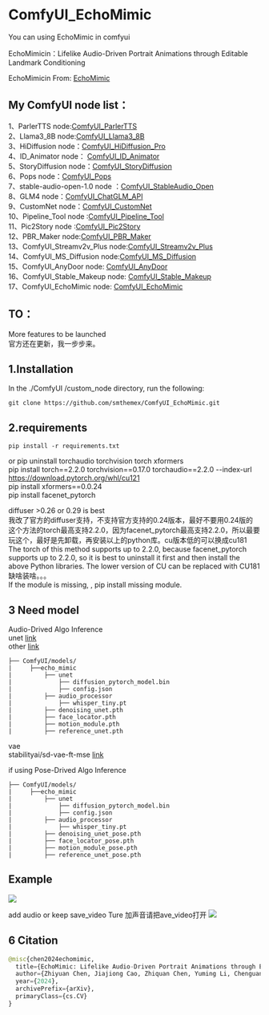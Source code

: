 # ComfyUI_EchoMimic
You can using EchoMimic in comfyui

EchoMimicin：Lifelike Audio-Driven Portrait Animations through Editable Landmark Conditioning  

EchoMimicin  From: [EchoMimic](https://github.com/BadToBest/EchoMimic/tree/main)

My ComfyUI node list：
-----
1、ParlerTTS node:[ComfyUI_ParlerTTS](https://github.com/smthemex/ComfyUI_ParlerTTS)     
2、Llama3_8B node:[ComfyUI_Llama3_8B](https://github.com/smthemex/ComfyUI_Llama3_8B)      
3、HiDiffusion node：[ComfyUI_HiDiffusion_Pro](https://github.com/smthemex/ComfyUI_HiDiffusion_Pro)   
4、ID_Animator node： [ComfyUI_ID_Animator](https://github.com/smthemex/ComfyUI_ID_Animator)       
5、StoryDiffusion node：[ComfyUI_StoryDiffusion](https://github.com/smthemex/ComfyUI_StoryDiffusion)  
6、Pops node：[ComfyUI_Pops](https://github.com/smthemex/ComfyUI_Pops)   
7、stable-audio-open-1.0 node ：[ComfyUI_StableAudio_Open](https://github.com/smthemex/ComfyUI_StableAudio_Open)        
8、GLM4 node：[ComfyUI_ChatGLM_API](https://github.com/smthemex/ComfyUI_ChatGLM_API)   
9、CustomNet node：[ComfyUI_CustomNet](https://github.com/smthemex/ComfyUI_CustomNet)           
10、Pipeline_Tool node :[ComfyUI_Pipeline_Tool](https://github.com/smthemex/ComfyUI_Pipeline_Tool)    
11、Pic2Story node :[ComfyUI_Pic2Story](https://github.com/smthemex/ComfyUI_Pic2Story)   
12、PBR_Maker node:[ComfyUI_PBR_Maker](https://github.com/smthemex/ComfyUI_PBR_Maker)      
13、ComfyUI_Streamv2v_Plus node:[ComfyUI_Streamv2v_Plus](https://github.com/smthemex/ComfyUI_Streamv2v_Plus)   
14、ComfyUI_MS_Diffusion node:[ComfyUI_MS_Diffusion](https://github.com/smthemex/ComfyUI_MS_Diffusion)   
15、ComfyUI_AnyDoor node: [ComfyUI_AnyDoor](https://github.com/smthemex/ComfyUI_AnyDoor)  
16、ComfyUI_Stable_Makeup node: [ComfyUI_Stable_Makeup](https://github.com/smthemex/ComfyUI_Stable_Makeup)  
17、ComfyUI_EchoMimic node:  [ComfyUI_EchoMimic](https://github.com/smthemex/ComfyUI_EchoMimic)   

TO：
---
More features to be launched   
官方还在更新，我一步步来。  


1.Installation
-----
  In the ./ComfyUI /custom_node directory, run the following:   
```
git clone https://github.com/smthemex/ComfyUI_EchoMimic.git
```  
  
2.requirements  
----
```
pip install -r requirements.txt

```
or 
pip  uninstall torchaudio torchvision torch xformers   
pip install torch==2.2.0 torchvision==0.17.0 torchaudio==2.2.0 --index-url https://download.pytorch.org/whl/cu121   
pip install xformers==0.0.24   
pip install facenet_pytorch    

diffuser >0.26 or 0.29 is best   
我改了官方的diffuser支持，不支持官方支持的0.24版本，最好不要用0.24版的   
这个方法的torch最高支持2.2.0，因为facenet_pytorch最高支持2.2.0，所以最要玩这个，最好是先卸载，再安装以上的python库。cu版本低的可以换成cu181     
The torch of this method supports up to 2.2.0, because facenet_pytorch supports up to 2.2.0, so it is best to uninstall it first and then install the above Python libraries. The lower version of CU can be replaced with CU181     
缺啥装啥。。。  
If the module is missing, , pip install  missing module.       

3 Need  model 
----
Audio-Drived Algo Inference   
unet [link](https://huggingface.co/lambdalabs/sd-image-variations-diffusers)  
other  [link](https://huggingface.co/BadToBest/EchoMimic/tree/main)   
```
├── ComfyUI/models/  
|     ├──echo_mimic
|         ├── unet
|             ├── diffusion_pytorch_model.bin
|             ├── config.json
|         ├── audio_processor
|             ├── whisper_tiny.pt
|         ├── denoising_unet.pth
|         ├── face_locator.pth
|         ├── motion_module.pth
|         ├── reference_unet.pth
```
vae    
stabilityai/sd-vae-ft-mse  [link](https://huggingface.co/stabilityai/sd-vae-ft-mse) 

if using Pose-Drived Algo Inference  
```
├── ComfyUI/models/  
|     ├──echo_mimic
|         ├── unet
|             ├── diffusion_pytorch_model.bin
|             ├── config.json
|         ├── audio_processor
|             ├── whisper_tiny.pt
|         ├── denoising_unet_pose.pth
|         ├── face_locator_pose.pth
|         ├── motion_module_pose.pth
|         ├── reference_unet_pose.pth
```


Example
-----
 
 ![](https://github.com/smthemex/ComfyUI_EchoMimic/blob/main/example/123.gif)

add audio or keep save_video Ture  加声音请把ave_video打开
 ![](https://github.com/smthemex/ComfyUI_EchoMimic/blob/main/example/audio.png)
 
6 Citation
------
``` python  
@misc{chen2024echomimic,
  title={EchoMimic: Lifelike Audio-Driven Portrait Animations through Editable Landmark Conditioning},
  author={Zhiyuan Chen, Jiajiong Cao, Zhiquan Chen, Yuming Li, Chenguang Ma},
  year={2024},
  archivePrefix={arXiv},
  primaryClass={cs.CV}
}
```



